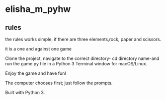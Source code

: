 # elisha_m_pyhw
## rules

the rules works simple, if there are three elements,rock, paper and scissors.

it is a one and against one game 


Clone the project, navigate to the correct directory- cd directory name-and run the game.py file in a Python 3 Terminal window for macOS/Linux.

Enjoy the game and have fun!

The computer chooses first; just follow the prompts.



Built with Python 3.
